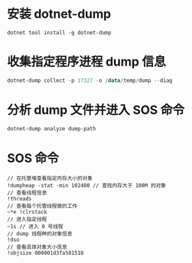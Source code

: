 # 安装 dotnet-dump

```shell
dotnet tool install -g dotnet-dump
```

# 收集指定程序进程 dump 信息

```powershell
dotnet-dump collect -p 17327 -o /data/temp/dump --diag
```

# 分析 dump 文件并进入 SOS 命令

```powershell
dotnet-dump analyze dump-path
```

# SOS 命令

```shell
// 在托管堆查看指定内存大小的对象
!dumpheap -stat -min 102400 // 查找内存大于 100M 的对象
// 查看线程信息
!threads
// 查看每个托管线程做的工作
~*e !clrstack
// 进入指定线程
~1s // 进入 0 号线程
// dump 线程种的对象信息
!dso
// 查看具体对象大小信息
!objsize 000001d3fa581518
```

